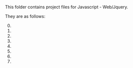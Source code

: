 This folder contains project files for Javascript - Web/Jquery.

They are as follows:

0)

1)

2)

3)

4)

5)

6)

7)

